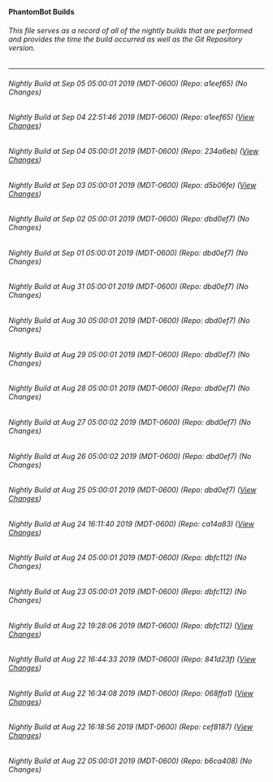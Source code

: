 **PhantomBot Builds**

###### This file serves as a record of all of the nightly builds that are performed and provides the time the build occurred as well as the Git Repository version.
-------------------------------------------------------------------------------------------------------------
###### Nightly Build at Sep 05 05:00:01 2019 (MDT-0600) (Repo: a1eef65) (No Changes)
###### Nightly Build at Sep 04 22:51:46 2019 (MDT-0600) (Repo: a1eef65) ([View Changes](https://github.com/PhantomBot/PhantomBot/compare/234a6eb...a1eef65))
###### Nightly Build at Sep 04 05:00:01 2019 (MDT-0600) (Repo: 234a6eb) ([View Changes](https://github.com/PhantomBot/PhantomBot/compare/d5b06fe...234a6eb))
###### Nightly Build at Sep 03 05:00:01 2019 (MDT-0600) (Repo: d5b06fe) ([View Changes](https://github.com/PhantomBot/PhantomBot/compare/dbd0ef7...d5b06fe))
###### Nightly Build at Sep 02 05:00:01 2019 (MDT-0600) (Repo: dbd0ef7) (No Changes)
###### Nightly Build at Sep 01 05:00:01 2019 (MDT-0600) (Repo: dbd0ef7) (No Changes)
###### Nightly Build at Aug 31 05:00:01 2019 (MDT-0600) (Repo: dbd0ef7) (No Changes)
###### Nightly Build at Aug 30 05:00:01 2019 (MDT-0600) (Repo: dbd0ef7) (No Changes)
###### Nightly Build at Aug 29 05:00:01 2019 (MDT-0600) (Repo: dbd0ef7) (No Changes)
###### Nightly Build at Aug 28 05:00:01 2019 (MDT-0600) (Repo: dbd0ef7) (No Changes)
###### Nightly Build at Aug 27 05:00:02 2019 (MDT-0600) (Repo: dbd0ef7) (No Changes)
###### Nightly Build at Aug 26 05:00:02 2019 (MDT-0600) (Repo: dbd0ef7) (No Changes)
###### Nightly Build at Aug 25 05:00:01 2019 (MDT-0600) (Repo: dbd0ef7) ([View Changes](https://github.com/PhantomBot/PhantomBot/compare/ca14a83...dbd0ef7))
###### Nightly Build at Aug 24 16:11:40 2019 (MDT-0600) (Repo: ca14a83) ([View Changes](https://github.com/PhantomBot/PhantomBot/compare/dbfc112...ca14a83))
###### Nightly Build at Aug 24 05:00:01 2019 (MDT-0600) (Repo: dbfc112) (No Changes)
###### Nightly Build at Aug 23 05:00:01 2019 (MDT-0600) (Repo: dbfc112) (No Changes)
###### Nightly Build at Aug 22 19:28:06 2019 (MDT-0600) (Repo: dbfc112) ([View Changes](https://github.com/PhantomBot/PhantomBot/compare/841d23f...dbfc112))
###### Nightly Build at Aug 22 16:44:33 2019 (MDT-0600) (Repo: 841d23f) ([View Changes](https://github.com/PhantomBot/PhantomBot/compare/068ffa1...841d23f))
###### Nightly Build at Aug 22 16:34:08 2019 (MDT-0600) (Repo: 068ffa1) ([View Changes](https://github.com/PhantomBot/PhantomBot/compare/cef8187...068ffa1))
###### Nightly Build at Aug 22 16:18:56 2019 (MDT-0600) (Repo: cef8187) ([View Changes](https://github.com/PhantomBot/PhantomBot/compare/b6ca408...cef8187))
###### Nightly Build at Aug 22 05:00:01 2019 (MDT-0600) (Repo: b6ca408) (No Changes)
